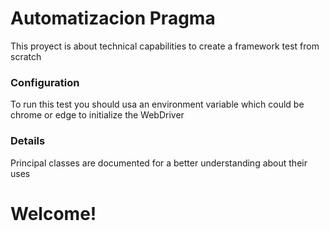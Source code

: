 # Automatizacion Pragma

This proyect is about technical capabilities to create a framework test from scratch 

### Configuration
To run this test you should usa an environment variable which could be chrome or edge to initialize the WebDriver

### Details
Principal classes are documented for a better understanding about their uses

# Welcome!